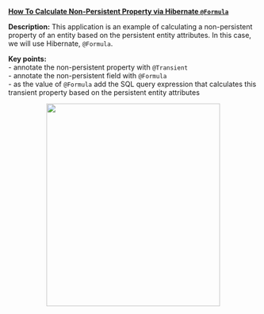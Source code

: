 **[How To Calculate Non-Persistent Property via Hibernate `@Formula`](https://github.com/AnghelLeonard/Hibernate-SpringBoot/tree/master/HibernateSpringBootCalculatePropertyFormula)**
 
**Description:** This application is an example of calculating a non-persistent property of an entity based on the persistent entity attributes. In this case, we will use Hibernate, `@Formula`.

**Key points:**\
     - annotate the non-persistent property with `@Transient`\
     - annotate the non-persistent field with `@Formula`\
     - as the value of `@Formula` add the SQL query expression that calculates this transient property based on the persistent entity attributes
     
<a href="https://leanpub.com/java-persistence-performance-illustrated-guide"><p align="center"><img src="https://github.com/AnghelLeonard/Hibernate-SpringBoot/blob/master/Java%20Persistence%20Performance%20Illustrated%20Guide.jpg" height="410" width="350"/></p></a>
